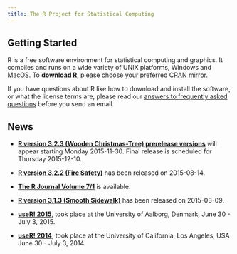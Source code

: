 ```yaml
---
title: The R Project for Statistical Computing
---
```


## Getting Started

R is a free software environment for statistical computing and graphics. It compiles and runs on a wide variety of UNIX platforms, Windows and MacOS. To **[download R](http://cran.r-project.org/mirrors.html)**, please choose your preferred [CRAN mirror](http://cran.r-project.org/mirrors.html).

If you have questions about R like how to download and install the software, or what the license terms are, please read our [answers to frequently asked questions](http://cran.R-project.org/faqs.html) before you send an email.

## News
-   [**R version 3.2.3 (Wooden Christmas-Tree) prerelease versions**](http://cran.r-project.org/src/base-prerelease) will appear starting Monday 2015-11-30. Final release is scheduled for Thursday 2015-12-10.

-   [**R version 3.2.2 (Fire Safety)**](http://cran.r-project.org/src/base/R-3)
    has been released on 2015-08-14.

-   [**The R Journal Volume 7/1**](http://journal.r-project.org) is available.

-   [**R version 3.1.3 (Smooth Sidewalk)**](http://cran.r-project.org/src/base/R-3) has been released on 2015-03-09.

-   **[useR! 2015](http://www.r-project.org/useR-2015)**, took
    place at the University of Aalborg, Denmark, June 30 - July 3, 2015.

-   **[useR! 2014](http://www.r-project.org/useR-2014)**, took place at
    the University of California, Los Angeles, USA June 30 - July 3, 2014.


<!--- (Boilerplate for release run-in)
-   [**R version 3.1.3 (Smooth Sidewalk) prerelease versions**](http://cran.r-project.org/src/base-prerelease) will appear starting February 28. Final release is scheduled for 2015-03-09. 
-->
